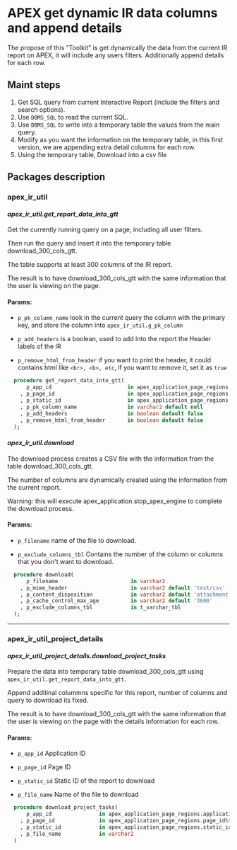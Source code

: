 # APEX get dynamic IR data columns and append details

The propose of this "Toolkit" is get dynamically the data from the current IR report on APEX, it will include any users filters.
Additionally append details for each row.


## Maint steps
  1) Get SQL query from current Interactive Report (include the filters and search options).
  1) Use ` DBMS_SQL ` to read the current SQL.
  1) Use ` DBMS_SQL ` to write into a temporary table the values from the main query.
  1) Modify as you want the information on the temporary table, in this first version, we are appending extra detail columns for each row.
  1) Using the temporary table, Download into a csv file

## Packages description

### **apex_ir_util**

#### *apex_ir_util.get_report_data_into_gtt*

Get the currently running query on a page, including all user filters.

Then run the query and insert it into the temporary table download_300_cols_gtt.

The table supports at least 300 columns of the IR report.

The result is to have download_300_cols_gtt with the same information that the user is viewing on the page.

#### Params:

- ` p_pk_column_name ` look in the current query the column with the primary key, and store the column into ` apex_ir_util.g_pk_column `

- ` p_add_headers ` is a boolean, used to add into the report the Header labels of the IR

- ` p_remove_html_from_header ` if you want to print the header, it could contains html like ` <br>, <b>, etc `, if you want to remove it, set it as ` true  `

``` sql
  procedure get_report_data_into_gtt(
      p_app_id                        in apex_application_page_regions.application_id%type
    , p_page_id                       in apex_application_page_regions.page_id%type
    , p_static_id                     in apex_application_page_regions.static_id%type
    , p_pk_column_name                in varchar2 default null
    , p_add_headers                   in boolean default false
    , p_remove_html_from_header       in boolean default false
  );
```


#### *apex_ir_util.download*


  The download process creates a CSV file with the information from the table download_300_cols_gtt.

  The number of columns are dynamically created using the information from the current report.

  Warning: this will execute apex_application.stop_apex_engine to complete the download process.
#### Params:

  - ` p_filename ` name of the file to download.

  - ` p_exclude_columns_tbl ` Contains the number of the column or columns that you don't want to download.

``` sql
  procedure download(
      p_filename                       in varchar2
    , p_mime_header                    in varchar2 default 'text/csv'
    , p_content_disposition            in varchar2 default 'attachment'
    , p_cache_control_max_age          in varchar2 default '3600'
    , p_exclude_columns_tbl            in t_varchar_tbl
  );
```

---

### **apex_ir_util_project_details**

#### *apex_ir_util_project_details.download_project_tasks*

Prepare the data into temporary table download_300_cols_gtt using ` apex_ir_util.get_report_data_into_gtt `.

Append additinal colummns specific for this report, number of columns and query to download its fixed.

The result is to have download_300_cols_gtt with the same information that the user is viewing on the page with the details information for each row.

#### Params:

- ` p_app_id ` Application ID

- ` p_page_id ` Page ID

- ` p_static_id ` Static ID of the report to download

- ` p_file_name ` Name of the file to download

```sql
  procedure download_project_tasks(
      p_app_id               in apex_application_page_regions.application_id%type
    , p_page_id              in apex_application_page_regions.page_id%type
    , p_static_id            in apex_application_page_regions.static_id%type
    , p_file_name            in varchar2
  )
```